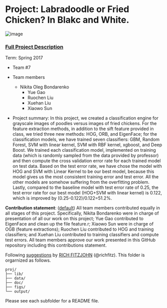 # Project: Labradoodle or Fried Chicken? In Blakc and White. 
![image](figs/poodleKFC.jpg)

### [Full Project Description](doc/project3_desc.html)

Term: Spring 2017

+ Team #7
+ Team members
  + Nikita Oleg Bondarenko
	+ Yue Gao
	+ Ruochen Liu
	+ Xuehan Liu
	+ Xiaowo Sun

+ Project summary: In this project, we created a classification engine for grayscale images of poodles versus images of fried chickens. For the feature extraction methods, in addition to the sift feature provided in class, we tried three new methods: HOG, ORB, and EigenFace; for the classification models, we have trained seven classifiers: GBM, Random Forest, SVM with linear kernel, SVM with RBF kernel, xgboost, and Deep Boost. We trained each classification model, implemented on training data (which is randomly sampled from the data provided by professor) and then compute the cross validation error rate for each trained model on test data. Based on the test error rate, we have chose the model with HOG and SVM with Linear Kernel to be our best model, because this model gives us the most consistent training error and test error. All the other models are somehow suffering from the overfitting problem. Lastly, compared to the baseline model with test error rate of 0.25, the test error rate for our best model (HOG+SVM with linear kernel) is 0.122, which is improved by (0.25-0.122)/0.122=51.2%.      
	
**Contribution statement**: ([default](doc/a_note_on_contributions.md)) All team members contributed equally in all stages of this project. Specifically, Nikita Bondarenko were in charge of presentation of all our work on this project; Yue Gao contributed to EigenFace and clean up the file feature.r; Xiaowo Sun were in charge of OGB (feature extractions); Ruochen Liu contributed to HOG and training classifiers; and Xuehan Liu contributed to training classifiers and compute test errors. All team members approve our work presented in this GitHub repository including this contributions statement. 

Following [suggestions](http://nicercode.github.io/blog/2013-04-05-projects/) by [RICH FITZJOHN](http://nicercode.github.io/about/#Team) (@richfitz). This folder is orgarnized as follows.

```
proj/
├── lib/
├── data/
├── doc/
├── figs/
└── output/
```

Please see each subfolder for a README file.
